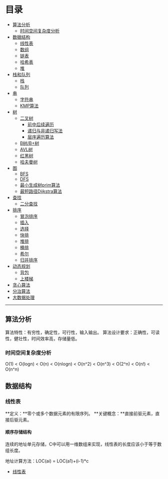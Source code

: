 # 目录

- [算法分析](#算法分析)
  - [时间空间复杂度分析](#时间空间复杂度分析)
- [数据结构](#数据结构)
  - [线性表](#线性表)
  - [数组](#数组)
  - [链表](#链表)
  - [哈希表](#哈希表)
  - [堆](#堆)
- [栈和队列](#栈和队列)
  - [栈](#栈)
  - [队列](#队列)
- [串](#串)
  - [字符串](#字符串)
  - [KMP算法](#KMP算法)
- [树](#树)
  - [二叉树](#二叉树)
    - [前中后续遍历](#前中后续遍历)
    - [递归与非递归写法](#递归与非递归写法)
    - [层序遍历算法](#层序遍历算法)
  - [B树/B+树](#B树/B+树)
  - [AVL树](#AVL树)
  - [红黑树](#红黑树)
  - [哈夫曼树](#哈夫曼树)
- [图](#图)
  - [BFS](#BFS)
  - [DFS](#DFS)
  - [最小生成树prim算法](#最小生成树prim算法)
  - [最短路径Dijkstra算法](#最短路径Dijkstra算法)
- [查找](#查找)
  - [二分查找](#二分查找)
- [排序](#排序)
  - [冒泡排序](#冒泡排序)
  - [插入](#插入)
  - [选择](#选择)
  - [快排](#快排)
  - [堆排](#堆排)
  - [桶排](#桶排)
  - [希尔](#希尔)
  - [归并排序](#归并排序)
- [动态规划](#动态规划)
  - [背包](#背包)
  - [上楼梯](#上楼梯)
- [贪心算法](#贪心算法)
- [分治算法](#分治算法)
- [大数据处理](#大数据处理)

---

## 算法分析

算法特性：有穷性，确定性，可行性，输入输出。
算法设计要求：正确性，可读性，健壮性，时间效率高，存储量低。

### 时间空间复杂度分析

O(1) < O(logn) < O(n) < O(nlogn) < O(n^2) < O(n^3) < O(2^n) < O(n!) < O(n^n)

## 数据结构

### 线性表

**定义：**零个或多个数据元素的有限序列。
**关键概念：**直接前驱元素，直接后驱元素。

#### 顺序存储结构

连续的地址单元存储，C中可以用一维数组来实现，线性表的长度应该小于等于数组长度。

地址计算方法：LOC(ai) = LOC(a1)+(i-1)*c

- [线性表](https://github.com/ChuangLiu727/GetJob/blob/master/数据结构/线性表.cpp)

#### 